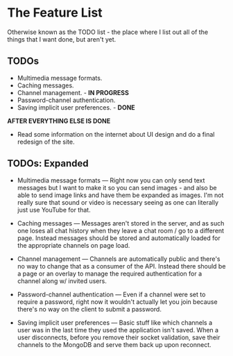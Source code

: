 # The Feature List

Otherwise known as the TODO list - the place where I list out all of the things
that I want done, but aren't yet.

## TODOs

* Multimedia message formats.
* Caching messages.
* Channel management.               - **IN PROGRESS**
* Password-channel authentication.
* Saving implicit user preferences. - **DONE**

**AFTER EVERYTHING ELSE IS DONE**

* Read some information on the internet about UI design and do a final redesign
  of the site.

## TODOs: Expanded

* Multimedia message formats &mdash; Right now you can only send text messages
  but I want to make it so you can send images - and also be able to send image
  links and have them be expanded as images. I'm not really sure that sound or
  video is necessary seeing as one can literally just use YouTube for that.

* Caching messages &mdash; Messages aren't stored in the server, and as such one
  loses all chat history when they leave a chat room / go to a different page.
  Instead messages should be stored and automatically loaded for the appropriate
  channels on page load.

* Channel management &mdash; Channels are automatically public and there's no
  way to change that as a consumer of the API. Instead there should be a page or
  an overlay to manage the required authentication for a channel along w/
  invited users.

* Password-channel authentication &mdash; Even if a channel were set to require
  a password, right now it wouldn't actually let you join because there's no way
  on the client to submit a password.

* Saving implicit user preferences &mdash; Basic stuff like which channels a
  user was in the last time they used the application isn't saved. When a user
  disconnects, before you remove their socket validation, save their channels to
  the MongoDB and serve them back up upon reconnect.
